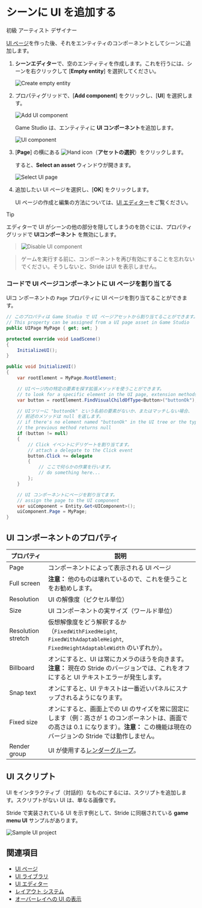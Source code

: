 # シーンに UI を追加する
<!--
# Add a UI to a scene
-->

<span class="label label-doc-level">初級</span>
<span class="label label-doc-audience">アーティスト</span>
<span class="label label-doc-audience">デザイナー</span>
<!--
<span class="label label-doc-level">Beginner</span>
<span class="label label-doc-audience">Artist</span>
<span class="label label-doc-audience">Designer</span>
-->

[UI ページ](ui-pages.md)を作った後、それをエンティティのコンポーネントとしてシーンに追加します。
<!--
After you create a [UI page](ui-pages.md), add it to the scene as a component on an entity.
-->

1. **シーンエディター**で、空のエンティティを作成します。これを行うには、シーンを右クリックして [**Empty entity**] を選択してください。

    ![Create empty entity](media/create-empty-entity.png)

2. プロパティグリッドで、[**Add component**] をクリックし、[**UI**] を選択します。

    ![Add UI component](media/add-UI-component.png)

    Game Studio は、エンティティに **UI コンポーネント**を追加します。

    ![UI component](media/UI-component.png)

3. [**Page**] の横にある ![Hand icon](../game-studio/media/hand-icon.png)（**アセットの選択**）をクリックします。

    すると、**Select an asset** ウィンドウが開きます。

    ![Select UI page](media/select-UI-page.png)

4. 追加したい UI ページを選択し、[**OK**] をクリックします。

    UI ページの作成と編集の方法については、[UI エディター](ui-editor.md)をご覧ください。

<!--
1. In the **Scene Editor**, create an empty entity. To do this, right-click the scene and select **Empty entity**.

    ![Create empty entity](media/create-empty-entity.png)

2. In the Property Grid (on the right by default), click **Add component** and select **UI**.

    ![Add UI component](media/add-UI-component.png)

    Game Studio adds a **UI component** to the entity.

    ![UI component](media/UI-component.png)

3. Next to **Page**, click ![Hand icon](~/manual/game-studio/media/hand-icon.png) (**Select an asset**).

    The **Select an asset** window opens.

    ![Select UI page](media/select-UI-page.png)

4. Select the UI page you want to add and click **OK**.

    For information about how to create and edit UI pages, see the [UI editor](ui-editor.md) page.
-->

> [!Tip]
> エディターで UI がシーンの他の部分を隠してしまうのを防ぐには、プロパティグリッドで **UIコンポーネント** を無効にします。

> ![Disable UI component](media/disable-UI-component.png)

> ゲームを実行する前に、コンポーネントを再び有効にすることを忘れないでください。そうしないと、Stride はUI を表示しません。

<!--
> [!Tip]
> To stop the UI obscuring the rest of the scene in the editor, disable the **UI component** in the Property Grid.

> ![Disable UI component](media/disable-UI-component.png)

> Remember to enable the component again before you run the game. If you don't, Stride doesn't display the UI.
-->

### コードで UI ページコンポーネントに UI ページを割り当てる
<!--
### Assign a UI page to a UI page component in code
-->

UIコ ンポーネントの `Page` プロパティに UI ページを割り当てることができます。
<!--
You can assign a UI page to the `Page` property of a UI component.
-->

```cs
// このプロパティは Game Studio で UI ページアセットから割り当てることができます。
// This property can be assigned from a UI page asset in Game Studio
public UIPage MyPage { get; set; }

protected override void LoadScene()
{
    InitializeUI();
}

public void InitializeUI()
{
    var rootElement = MyPage.RootElement;

    // UIページ内の特定の要素を探す拡張メソッドを使うことができます。
    // to look for a specific element in the UI page, extension methods can be used
    var button = rootElement.FindVisualChildOfType<Button>("buttonOk");

    // UIツリーに "buttonOk" という名前の要素がないか、またはマッチしない場合、
    // 前述のメソッドは null を返します。
    // if there's no element named "buttonOk" in the UI tree or the type doesn't match,
    // the previous method returns null
    if (button != null)
    {
        // Click イベントにデリゲートを割り当てます。
        // attach a delegate to the Click event
        button.Click += delegate
        {
            // ここで何らかの作業を行います。
            // do something here...
        };
    }

    // UI コンポーネントにページを割り当てます。
    // assign the page to the UI component
    var uiComponent = Entity.Get<UIComponent>();
    uiComponent.Page = MyPage;
}
```

## UI コンポーネントのプロパティ
<!--
## UI component properties
-->

| プロパティ          | 説明
|--------------------|----------------
| Page               | コンポーネントによって表示される UI ページ
| Full screen        | **注意：** 他のものは壊れているので、これを使うことをお勧めします。
| Resolution         | UI の解像度（ピクセル単位）
| Size               | UI コンポーネントの実サイズ（ワールド単位）
| Resolution stretch | 仮想解像度をどう解釈するか（`FixedWithFixedHeight`, `FixedWithAdaptableHeight`, `FixedHeightAdaptableWidth` のいずれか）。
| Billboard          | オンにすると、UI は常にカメラのほうを向きます。 **注意：** 現在の Stride のバージョンでは、これをオフにすると UI テキストエラーが発生します。
| Snap text          | オンにすると、UI テキストは一番近いパネルにスナップされるようになります。
| Fixed size         | オンにすると、画面上での UI のサイズを常に固定にします（例：高さが 1 のコンポーネントは、画面での高さは 0.1 になります）。**注意：** この機能は現在のバージョンの Stride では動作しません。
| Render group       | UI が使用する[レンダーグループ](../graphics/graphics-compositor/render-groups-and-masks.md)。

<!--
| Property           | Description
|--------------------|----------------
| Page               | The UI page displayed by the component
| Full screen        | **Note:** We recommend you use this as other stuff is broken
| Resolution         | The UI resolution in pixels
| Size               | Gets or sets the actual size of the UI component in world units
| Resolution stretch | How the virtual resolution value should be used (`FixedWithFixedHeight`, `FixedWithAdaptableHeight`, or `FixedHeightAdaptableWidth`)
| Billboard          | If selected, the UI always faces the camera. **Note:** Disabling billboard mode causes UI text errors in the current version of Stride
| Snap text          | If selected, the UI text is snapped to the closest pixel
| Fixed size         | Gets or sets the value indicating whether the UI should always be a fixed size on screen (eg a component with a height of 1 will use 0.1 of the screen). **Note:** This feature doesn't work in the current version of Stride
| Render group       | The [render group](../graphics/graphics-compositor/render-groups-and-masks.md) the UI uses
-->

## UI スクリプト
<!--
## UI scripts
-->

UI をインタラクティブ（対話的）なものにするには、スクリプトを追加します。スクリプトがない UI は、単なる画像です。
<!--
To make UIs interactive, you need to add a script. Without scripts, UIs are simply non-interactive images. 
-->

Stride で実装されている UI を示す例として、Stride に同梱されている **game menu UI** サンプルがあります。
<!--
For an example of a UI implemented in Stride, see the **game menu UI** sample included with Stride.
-->

![Sample UI project](media/ui-sample-project.png)

## 関連項目
<!--
## See also 
-->

* [UI ページ](ui-pages.md)
* [UI ライブラリ](ui-libraries.md)
* [UI エディター](ui-editor.md)
* [レイアウト システム](layout-system.md)
* [オーバーレイへの UI の表示](../virtual-reality/display-a-ui-in-an-overlay.md)

<!--
* [UI pages](ui-pages.md)
* [UI libraries](ui-libraries.md)
* [UI editor](ui-editor.md)
* [Layout system](layout-system.md)
* [VR — Display a UI in an overlay](../virtual-reality/display-a-ui-in-an-overlay.md)
-->
